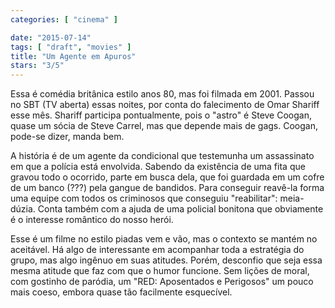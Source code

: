 ```yaml
---
categories: [ "cinema" ]

date: "2015-07-14"
tags: [ "draft", "movies" ]
title: "Um Agente em Apuros"
stars: "3/5"
---
```

Essa é comédia britânica estilo anos 80, mas foi filmada em 2001. Passou no SBT (TV aberta) essas noites, por conta do falecimento de Omar Shariff esse mês. Shariff participa pontualmente, pois o "astro" é Steve Coogan, quase um sócia de Steve Carrel, mas que depende mais de gags. Coogan, pode-se dizer, manda bem.

A história é de um agente da condicional que testemunha um assassinato em que a polícia está envolvida. Sabendo da existência de uma fita que gravou todo o ocorrido, parte em busca dela, que foi guardada em um cofre de um banco (???) pela gangue de bandidos. Para conseguir reavê-la forma uma equipe com todos os criminosos que conseguiu "reabilitar": meia-dúzia. Conta também com a ajuda de uma policial bonitona que obviamente é o interesse romântico do nosso herói.

Esse é um filme no estilo piadas vem e vão, mas o contexto se mantém no aceitável. Há algo de interessante em acompanhar toda a estratégia do grupo, mas algo ingênuo em suas atitudes. Porém, desconfio que seja essa mesma atitude que faz com que o humor funcione. Sem lições de moral, com gostinho de paródia, um "RED: Aposentados e Perigosos" um pouco mais coeso, embora quase tão facilmente esquecível.
